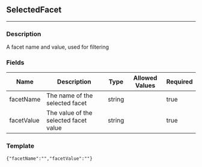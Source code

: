 ## SelectedFacet
---
### Description
A facet name and value, used for filtering
### Fields
| Name | Description | Type | Allowed Values | Required |
| ---- | ----------- | ---- | -------------- | -------- |
| facetName | The name of the selected facet | string |  | true |
| facetValue | The value of the selected facet value | string |  | true |
### Template
```
{"facetName":"","facetValue":""}
```
